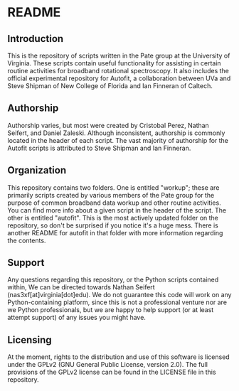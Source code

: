 
README
======

Introduction
------------
This is the repository of scripts written in the Pate group at the
University of Virginia. These scripts contain useful functionality
for assisting in certain routine activities for broadband rotational
spectroscopy. It also includes the official experimental repository 
for Autofit, a collaboration between UVa and Steve Shipman of
New College of Florida and Ian Finneran of Caltech. 

Authorship
----------
Authorship varies, but most were created by Cristobal Perez,
Nathan Seifert, and Daniel Zaleski. Although inconsistent, 
authorship is commonly located in the header of each script.
The vast majority of authorship for the Autofit scripts is attributed
to Steve Shipman and Ian Finneran.

Organization 
------------
This repository contains two folders. One is entitled "workup"; 
these are primarily scripts created by various members of the Pate
group for the purpose of common broadband data workup and other routine
activities. You can find more info about a given script in the header
of the script. The other is entitled "autofit". This is the most actively
updated folder on the repository, so don't be surprised if you notice it's a 
huge mess. There is another README for autofit in that folder with more
information regarding the contents.

Support
-------
Any questions regarding this repository, or the Python scripts contained within,
We can be directed towards Nathan Seifert (nas3xf[at]virginia[dot]edu). 
 We do not guarantee this code will work on any Python-containing platform, since this is
not a professional venture nor are we Python professionals, but we are  happy to help support 
(or at least attempt support) of any issues you might have.

Licensing
---------
At the moment, rights to the distribution and use of this software is licensed
under the GPLv2 (GNU General Public License, version 2.0). 
The full provisions of the GPLv2 license can be found in the LICENSE file
in this repository. 


